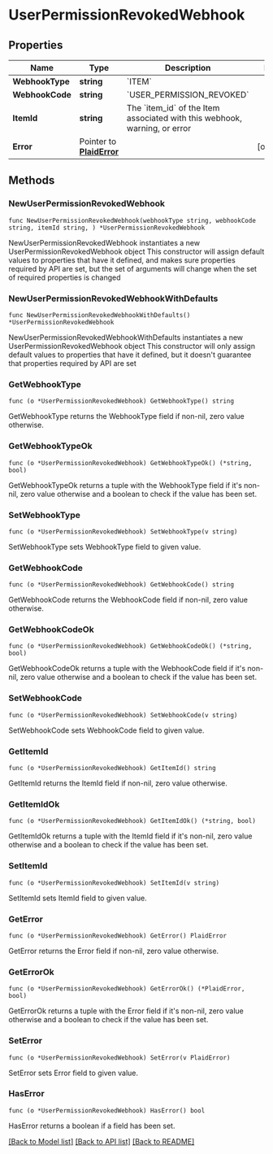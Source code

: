 # UserPermissionRevokedWebhook

## Properties

Name | Type | Description | Notes
------------ | ------------- | ------------- | -------------
**WebhookType** | **string** | &#x60;ITEM&#x60; | 
**WebhookCode** | **string** | &#x60;USER_PERMISSION_REVOKED&#x60; | 
**ItemId** | **string** | The &#x60;item_id&#x60; of the Item associated with this webhook, warning, or error | 
**Error** | Pointer to [**PlaidError**](PlaidError.md) |  | [optional] 

## Methods

### NewUserPermissionRevokedWebhook

`func NewUserPermissionRevokedWebhook(webhookType string, webhookCode string, itemId string, ) *UserPermissionRevokedWebhook`

NewUserPermissionRevokedWebhook instantiates a new UserPermissionRevokedWebhook object
This constructor will assign default values to properties that have it defined,
and makes sure properties required by API are set, but the set of arguments
will change when the set of required properties is changed

### NewUserPermissionRevokedWebhookWithDefaults

`func NewUserPermissionRevokedWebhookWithDefaults() *UserPermissionRevokedWebhook`

NewUserPermissionRevokedWebhookWithDefaults instantiates a new UserPermissionRevokedWebhook object
This constructor will only assign default values to properties that have it defined,
but it doesn't guarantee that properties required by API are set

### GetWebhookType

`func (o *UserPermissionRevokedWebhook) GetWebhookType() string`

GetWebhookType returns the WebhookType field if non-nil, zero value otherwise.

### GetWebhookTypeOk

`func (o *UserPermissionRevokedWebhook) GetWebhookTypeOk() (*string, bool)`

GetWebhookTypeOk returns a tuple with the WebhookType field if it's non-nil, zero value otherwise
and a boolean to check if the value has been set.

### SetWebhookType

`func (o *UserPermissionRevokedWebhook) SetWebhookType(v string)`

SetWebhookType sets WebhookType field to given value.


### GetWebhookCode

`func (o *UserPermissionRevokedWebhook) GetWebhookCode() string`

GetWebhookCode returns the WebhookCode field if non-nil, zero value otherwise.

### GetWebhookCodeOk

`func (o *UserPermissionRevokedWebhook) GetWebhookCodeOk() (*string, bool)`

GetWebhookCodeOk returns a tuple with the WebhookCode field if it's non-nil, zero value otherwise
and a boolean to check if the value has been set.

### SetWebhookCode

`func (o *UserPermissionRevokedWebhook) SetWebhookCode(v string)`

SetWebhookCode sets WebhookCode field to given value.


### GetItemId

`func (o *UserPermissionRevokedWebhook) GetItemId() string`

GetItemId returns the ItemId field if non-nil, zero value otherwise.

### GetItemIdOk

`func (o *UserPermissionRevokedWebhook) GetItemIdOk() (*string, bool)`

GetItemIdOk returns a tuple with the ItemId field if it's non-nil, zero value otherwise
and a boolean to check if the value has been set.

### SetItemId

`func (o *UserPermissionRevokedWebhook) SetItemId(v string)`

SetItemId sets ItemId field to given value.


### GetError

`func (o *UserPermissionRevokedWebhook) GetError() PlaidError`

GetError returns the Error field if non-nil, zero value otherwise.

### GetErrorOk

`func (o *UserPermissionRevokedWebhook) GetErrorOk() (*PlaidError, bool)`

GetErrorOk returns a tuple with the Error field if it's non-nil, zero value otherwise
and a boolean to check if the value has been set.

### SetError

`func (o *UserPermissionRevokedWebhook) SetError(v PlaidError)`

SetError sets Error field to given value.

### HasError

`func (o *UserPermissionRevokedWebhook) HasError() bool`

HasError returns a boolean if a field has been set.


[[Back to Model list]](../README.md#documentation-for-models) [[Back to API list]](../README.md#documentation-for-api-endpoints) [[Back to README]](../README.md)


